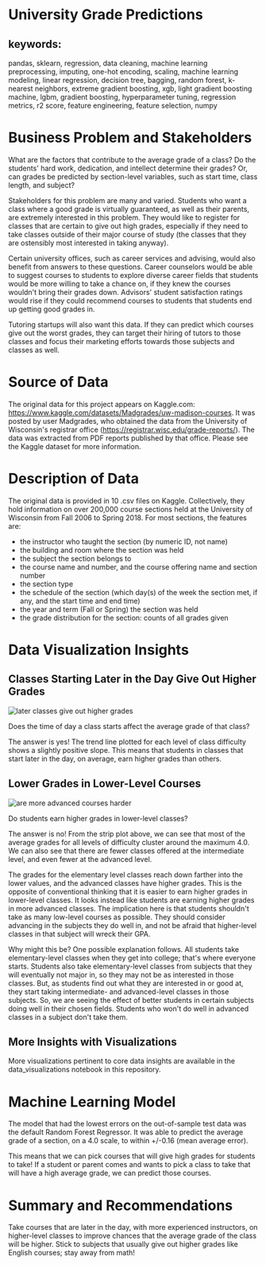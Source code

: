# **University Grade Predictions**

## **keywords:** 
pandas, sklearn, regression, data cleaning, machine learning preprocessing, imputing, one-hot encoding, scaling, machine learning modeling, linear regression, decision tree, bagging, random forest, k-nearest neighbors, extreme gradient boosting, xgb, light gradient boosting machine, lgbm, gradient boosting, hyperparameter tuning, regression metrics, r2 score, feature engineering, feature selection, numpy


# Business Problem and Stakeholders

What are the factors that contribute to the average grade of a class? Do the students' hard work, dedication, and intellect determine their grades? Or, can grades be predicted by section-level variables, such as start time, class length, and subject?

Stakeholders for this problem are many and varied. Students who want a class where a good grade is virtually guaranteed, as well as their parents, are extremely interested in this problem. They would like to register for classes that are certain to give out high grades, especially if they need to take classes outside of their major course of study (the classes that they are ostensibly most interested in taking anyway). 

Certain university offices, such as career services and advising, would also benefit from answers to these questions. Career counselors would be able to suggest courses to students to explore diverse career fields that students would be more willing to take a chance on, if they knew the courses wouldn't bring their grades down. Advisors' student satisfaction ratings would rise if they could recommend courses to students that students end up getting good grades in. 

Tutoring startups will also want this data. If they can predict which courses give out the worst grades, they can target their hiring of tutors to those classes and focus their marketing efforts towards those subjects and classes as well.

# Source of Data

The original data for this project appears on Kaggle.com: https://www.kaggle.com/datasets/Madgrades/uw-madison-courses. It was posted by user Madgrades, who obtained the data from the University of Wisconsin's registrar office (https://registrar.wisc.edu/grade-reports/). The data was extracted from PDF reports published by that office. Please see the Kaggle dataset for more information.

# Description of Data

The original data is provided in 10 .csv files on Kaggle. Collectively, they hold information on over 200,000 course sections held at the University of Wisconsin from Fall 2006 to Spring 2018. For most sections, the features are:
- the instructor who taught the section (by numeric ID, not name)
- the building and room where the section was held
- the subject the section belongs to
- the course name and number, and the course offering name and section number
- the section type
- the schedule of the section (which day(s) of the week the section met, if any, and the start time and end time)
- the year and term (Fall or Spring) the section was held
- the grade distribution for the section: counts of all grades given


# Data Visualization Insights

## Classes Starting Later in the Day Give Out Higher Grades

![later classes give out higher grades](https://user-images.githubusercontent.com/123273072/234943368-f5002587-eed3-4e30-b988-46837b54decc.png)

Does the time of day a class starts affect the average grade of that class?

The answer is yes! The trend line plotted for each level of class difficulty shows a slightly positive slope. This means that students in classes that start later in the day, on average, earn higher grades than others. 

## Lower Grades in Lower-Level Courses

![are more advanced courses harder](https://user-images.githubusercontent.com/123273072/234943439-6bc09480-4581-478e-8676-6de33f089b42.png)

Do students earn higher grades in lower-level classes? 

The answer is no! From the strip plot above, we can see that most of the average grades for all levels of difficulty cluster around the maximum 4.0. We can also see that there are fewer classes offered at the intermediate level, and even fewer at the advanced level. 

The grades for the elementary level classes reach down farther into the lower values, and the advanced classes have higher grades. This is the opposite of conventional thinking that it is easier to earn higher grades in lower-level classes. It looks instead like students are earning higher grades in more advanced classes. The implication here is that students shouldn't take as many low-level courses as possible. They should consider advancing in the subjects they do well in, and not be afraid that higher-level classes in that subject will wreck their GPA. 

Why might this be? One possible explanation follows. All students take elementary-level classes when they get into college; that's where everyone starts. Students also take elementary-level classes from subjects that they will eventually not major in, so they may not be as interested in those classes. But, as students find out what they are interested in or good at, they start taking intermediate- and advanced-level classes in those subjects. So, we are seeing the effect of better students in certain subjects doing well in their chosen fields. Students who won't do well in advanced classes in a subject don't take them.

## More Insights with Visualizations

More visualizations pertinent to core data insights are available in the data_visualizations notebook in this repository.

# Machine Learning Model

The model that had the lowest errors on the out-of-sample test data was the default Random Forest Regressor. It was able to predict the average grade of a section, on a 4.0 scale, to within +/-0.16 (mean average error). 

This means that we can pick courses that will give high grades for students to take! If a student or parent comes and wants to pick a class to take that will have a high average grade, we can predict those courses.

# Summary and Recommendations

Take courses that are later in the day, with more experienced instructors, on higher-level classes to improve chances that the average grade of the class will be higher. Stick to subjects that usually give out higher grades like English courses; stay away from math!